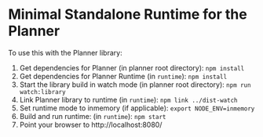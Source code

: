 # Minimal Standalone Runtime for the Planner

To use this with the Planner library:

1. Get dependencies for Planner (in planner root directory): `npm install`
2. Get dependencies for Planner Runtime (in `runtime`): `npm install`
3. Start the library build in watch mode (in planner root directory): `npm run watch:library`
4. Link Planner library to runtime (in `runtime`): `npm link ../dist-watch`
5. Set runtime mode to inmemory (if applicable): `export NODE_ENV=inmemory`
6. Build and run runtime: (in `runtime`): `npm start`
7. Point your browser to http://localhost:8080/                                                                                                                                  